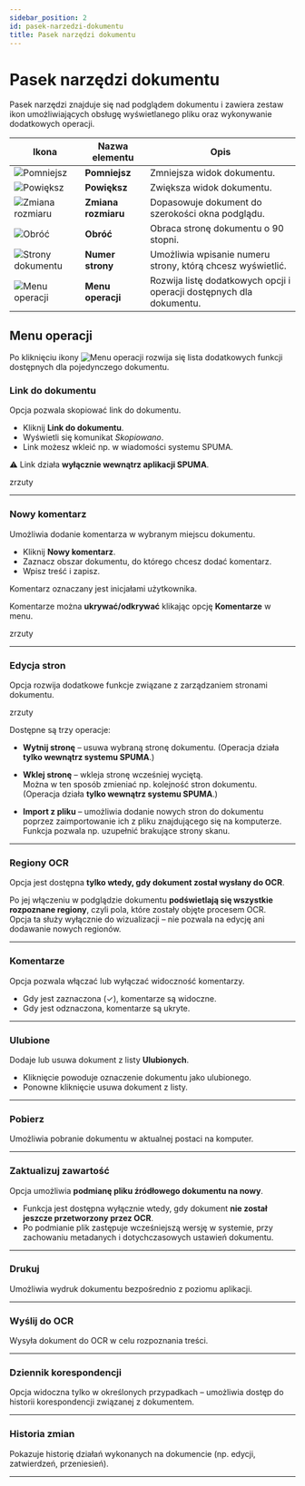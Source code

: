 ```yaml
---
sidebar_position: 2
id: pasek-narzedzi-dokumentu
title: Pasek narzędzi dokumentu
---
```


# Pasek narzędzi dokumentu

Pasek narzędzi znajduje się nad podglądem dokumentu i zawiera zestaw ikon umożliwiających obsługę wyświetlanego pliku oraz wykonywanie dodatkowych operacji.

| Ikona | Nazwa elementu | Opis |
|-------|----------------|------|
| ![Pomniejsz](/img/dok_pomniejsz.png) | **Pomniejsz** | Zmniejsza widok dokumentu. |
| ![Powiększ](/img/dok_powieksz.png) | **Powiększ** | Zwiększa widok dokumentu. |
| ![Zmiana rozmiaru](/img/dok_dopasuj.png) | **Zmiana rozmiaru** | Dopasowuje dokument do szerokości okna podglądu. |
| ![Obróć](/img/dok_obroc.png) | **Obróć** | Obraca stronę dokumentu o 90 stopni. |
| ![Strony dokumentu](/img/dok_strony.png) | **Numer strony** | Umożliwia wpisanie numeru strony, którą chcesz wyświetlić. |
| ![Menu operacji](/img/dok_menu.png) | **Menu operacji** | Rozwija listę dodatkowych opcji i operacji dostępnych dla dokumentu. |

## Menu operacji
Po kliknięciu ikony ![Menu operacji](/img/dok_menu.png) rozwija się lista dodatkowych funkcji dostępnych dla pojedynczego dokumentu.  

### Link do dokumentu
Opcja pozwala skopiować link do dokumentu.  
- Kliknij **Link do dokumentu**.  
- Wyświetli się komunikat *Skopiowano*.  
- Link możesz wkleić np. w wiadomości systemu SPUMA.  

⚠️ Link działa **wyłącznie wewnątrz aplikacji SPUMA**.  

zrzuty

---

### Nowy komentarz
Umożliwia dodanie komentarza w wybranym miejscu dokumentu.  
- Kliknij **Nowy komentarz**.  
- Zaznacz obszar dokumentu, do którego chcesz dodać komentarz.  
- Wpisz treść i zapisz.  

Komentarz oznaczany jest inicjałami użytkownika.  

Komentarze można **ukrywać/odkrywać** klikając opcję **Komentarze** w menu.  

zrzuty

---

### Edycja stron
Opcja rozwija dodatkowe funkcje związane z zarządzaniem stronami dokumentu.  

zrzuty

Dostępne są trzy operacje:

- **Wytnij stronę** – usuwa wybraną stronę dokumentu. (Operacja działa **tylko wewnątrz systemu SPUMA**.) 

- **Wklej stronę** – wkleja stronę wcześniej wyciętą.  
  Można w ten sposób zmieniać np. kolejność stron dokumentu. (Operacja działa **tylko wewnątrz systemu SPUMA**.)

- **Import z pliku** – umożliwia dodanie nowych stron do dokumentu poprzez zaimportowanie ich z pliku znajdującego się na komputerze.  
  Funkcja pozwala np. uzupełnić brakujące strony skanu. 

---

### Regiony OCR
Opcja jest dostępna **tylko wtedy, gdy dokument został wysłany do OCR**.  

Po jej włączeniu w podglądzie dokumentu **podświetlają się wszystkie rozpoznane regiony**, czyli pola, które zostały objęte procesem OCR.  
Opcja ta służy wyłącznie do wizualizacji – nie pozwala na edycję ani dodawanie nowych regionów.

---

### Komentarze
Opcja pozwala włączać lub wyłączać widoczność komentarzy.  
- Gdy jest zaznaczona (✓), komentarze są widoczne.  
- Gdy jest odznaczona, komentarze są ukryte.  

---

### Ulubione
Dodaje lub usuwa dokument z listy **Ulubionych**.  
- Kliknięcie powoduje oznaczenie dokumentu jako ulubionego.  
- Ponowne kliknięcie usuwa dokument z listy.  

---

### Pobierz
Umożliwia pobranie dokumentu w aktualnej postaci na komputer.  

---

### Zaktualizuj zawartość
Opcja umożliwia **podmianę pliku źródłowego dokumentu na nowy**.  

- Funkcja jest dostępna wyłącznie wtedy, gdy dokument **nie został jeszcze przetworzony przez OCR**.  
- Po podmianie plik zastępuje wcześniejszą wersję w systemie, przy zachowaniu metadanych i dotychczasowych ustawień dokumentu. 

---

### Drukuj
Umożliwia wydruk dokumentu bezpośrednio z poziomu aplikacji.  

---

### Wyślij do OCR
Wysyła dokument do OCR w celu rozpoznania treści.  

---

### Dziennik korespondencji
Opcja widoczna tylko w określonych przypadkach – umożliwia dostęp do historii korespondencji związanej z dokumentem.  

---

### Historia zmian
Pokazuje historię działań wykonanych na dokumencie (np. edycji, zatwierdzeń, przeniesień).  

---
